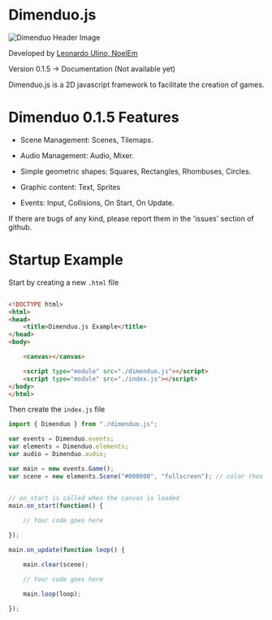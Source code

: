 # Dimenduo.js

![Dimenduo Header Image](https://dimenduo.leonardoulino.com/img/dm-logo1.png)

Developed by [Leonardo Ulino, NoelEm](https://leonardoulino.com)

Version 0.1.5 -> Documentation (Not available yet)

Dimenduo.js is a 2D javascript framework to facilitate the creation of games.

# Dimenduo 0.1.5 Features

* Scene Management:
    Scenes, Tilemaps.

* Audio Management:
    Audio, Mixer.

* Simple geometric shapes: 
    Squares, Rectangles, Rhombuses, Circles.

* Graphic content: 
    Text, Sprites

* Events:
    Input, Collisions, On Start, On Update.

If there are bugs of any kind, please report them in the 'issues' section of github.

# Startup Example


Start by creating a new `.html` file

``` html

<!DOCTYPE html>
<html>
<head>
    <title>Dimenduo.js Example</title>
</head>
<body>

    <canvas></canvas>

    <script type="module" src="./dimenduo.js"></script>
    <script type="module" src="./index.js"></script>
</body>
</html>

```

Then create the `index.js` file

``` js
import { Dimenduo } from "./dimenduo.js";

var events = Dimenduo.events;
var elements = Dimenduo.elements;
var audio = Dimenduo.audio;

var main = new events.Game();
var scene = new elements.Scene("#000000", "fullscreen"); // color (hex or literal e.g. "black"), canvas size (fullscreen or literal e.g. "1920x1080")


// on_start is called when the canvas is loaded 
main.on_start(function() {
    
    // Your code goes here

});

main.on_update(function loop() {

    main.clear(scene);

    // Your code goes here

    main.loop(loop);

});
```

